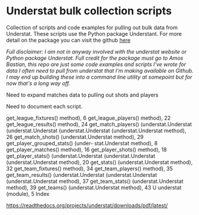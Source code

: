 # Understat bulk collection scripts

Collection of scripts and code examples for pulling out bulk data from Understat. These scripts use the Python package Understant. For more detail on the package you can visit the github [here](https://github.com/amosbastian/understat)

_Full disclaimer: I am not in anyway involved with the understat website or Python package Understat. Full credit for the package must go to Amos Bastian, this repo are just some code examples and scripts I've wrote for data I often need to pull from understat that I'm making available on Github. I may end up building these into a command line utility at somepoint but for now that's a long way off._


Need to expand matches data to pulling out shots and players

Need to document each script.

get_league_fixtures()
method), 6 get_league_players()
method), 22 get_league_results()
method), 24 get_match_players()
(understat.Understat (understat.Understat (understat.Understat (understat.Understat
method), 26
get_match_shots() (understat.Understat method),
29
get_player_grouped_stats() (under- stat.Understat method), 8
get_player_matches()
method), 16 get_player_shots()
method), 18 get_player_stats()
(understat.Understat (understat.Understat (understat.Understat
method), 20
get_stats() (understat.Understat method), 32
get_team_fixtures()
method), 34 get_team_players()
method), 35 get_team_results()
(understat.Understat (understat.Understat (understat.Understat
method), 37
get_team_stats() (understat.Understat method),
39
get_teams() (understat.Understat method), 43
U
understat (module), 5
Index


https://readthedocs.org/projects/understat/downloads/pdf/latest/
